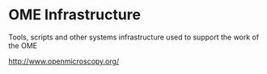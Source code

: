 # OME Infrastructure

Tools, scripts and other systems infrastructure used to support the work of the OME

http://www.openmicroscopy.org/
